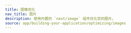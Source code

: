 ```yaml
---
title: 图像优化
nav_title: 图片
description: 使用内置的 `next/image` 组件优化您的图片。
source: app/building-your-application/optimizing/images
---
```


